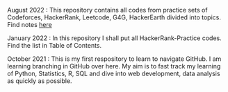 August 2022 : This repository contains all codes from practice sets of Codeforces, HackerRank, Leetcode, G4G, HackerEarth divided into topics. Find notes [here](https://drive.google.com/drive/folders/1SxJ-9OugzCqOfXXFvBOz0hu8QYzSf393)

January 2022 : In this repository I shall put all HackerRank-Practice codes. Find the list in Table of Contents.

October 2021 : This is my first respository to learn to navigate GitHub. I am learning branching in GitHub over here. My aim is to fast track my learning of Python, Statistics, R, SQL and dive into web development, data analysis as quickly as possible.





